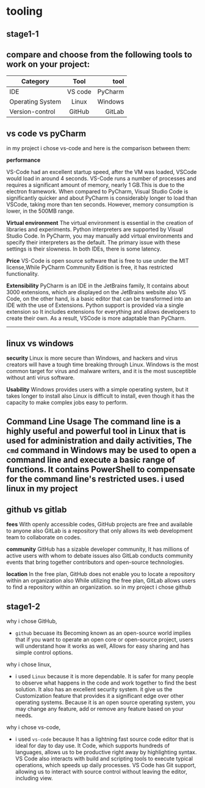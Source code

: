 # tooling

## stage1-1
 
## compare and choose from the following tools to work on your project:

|Category  |     Tool    |  tool |
|----------|:-------------:|------:|
| IDE	   |  VS code  | PyCharm|
|Operating System | Linux   |  Windows |
|Version-control |GitHub    | GitLab  |


## vs code vs pyCharm

in my project i chose vs-code and here is the comparison between them:

**performance**

VS-Code had an excellent startup speed, after the VM was loaded, VSCode would load in around 4 seconds.
VS-Code runs a number of processes and requires a significant amount of memory, nearly 1 GB.This is due to the electron framework. 
When compared to PyCharm, Visual Studio Code is significantly quicker and about
PyCharm is considerably longer to load than VSCode, taking more than ten seconds.
However, memory consumption is lower, in the 500MB range.


**Virtual environment**
The virtual environment is essential in the creation of libraries and experiments.
Python interpreters are supported by Visual Studio Code.
In PyCharm, you may manually add virtual environments and specify their interpreters as the default.
The primary issue with these settings is their slowness.
In both IDEs, there is some latency. 

**Price**
VS-Code is open source software that is free to use under the MIT license,While PyCharm Community Edition is free, it has restricted functionality. 


**Extensibility**
PyCharm is an IDE in the JetBrains family, It contains about 3000 extensions, which are displayed on the JetBrains website also VS Code, on the other hand, is a basic editor that can be transformed into an IDE with the use of Extensions.
Python support is provided via a single extension so It includes extensions for everything and allows developers to create their own.
As a result, VSCode is more adaptable than PyCharm. 

---


## linux vs windows

**security**
Linux is more secure than Windows, and hackers and virus creators will have a tough time breaking through Linux. 
Windows is the most common target for virus and malware writers, and it is the most susceptible without anti virus software. 

**Usability**
Windows provides users with a simple operating system, but it takes longer to install also Linux is difficult to install, even though it has the capacity to make complex jobs easy to perform. 

**Command Line Usage**
The command line is a highly useful and powerful tool in Linux that is used for administration and daily activities, The `cmd` command in Windows may be used to open a command line and execute a basic range of functions. It contains PowerShell to compensate for the command line's restricted uses.
i used linux in my project
---

## github vs gitlab

**fees**
With openly accessible codes, GitHub projects are free and available to anyone also GitLab is a repository that only allows its web development team to collaborate on codes. 

**community**
GitHub has a sizable developer community, It has millions of active users with whom to debate issues also GitLab conducts community events that bring together contributors and open-source technologies. 

**location**
In the free plan, GitHub does not enable you to locate a repository within an organization also While utilizing the free plan, GitLab allows users to find a repository within an organization. 
so in my project i chose github 

## stage1-2

 why i chose GitHub, 
- `github` becuase its Becoming known as an open-source world implies that if you want to operate an open core or open-source project, users will understand how it works as well, Allows for easy sharing and has simple control options.

 why i chose linux, 
- i used `Linux` because it is more dependable. It is safer for many people to observe what happens in the code and work together to find the best solution. It also has an excellent security system. it give us the Customization  feature that provides it a significant edge over other operating systems.
Because it is an open source operating system, you may change any feature, add or remove any feature based on your needs. 

 why i chose vs-code, 
- i used `vs-code` because It has a lightning fast source code editor that is ideal for day to day use. It Code, which supports hundreds of languages, allows us to be productive right away by highlighting syntax. VS Code also interacts with build and scripting tools to execute typical operations, which speeds up daily processes.
VS Code has Git support, allowing us to interact with source control without leaving the editor, including view.  










